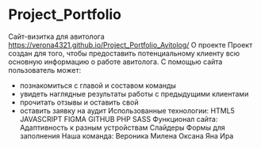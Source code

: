 # Project_Portfolio
Сайт-визитка для авитолога
https://verona4321.github.io/Project_Portfolio_Avitolog/
О проекте
Проект создан для того, чтобы предоставить потенциальному клиенту всю основную информацию о работе авитолога. С помощью сайта пользователь может:
- познакомиться с главой и составом команды
- увидеть наглядные результаты работы с предыдущими клиентами
- прочитать отзывы и оставить свой
- оставить заявку на аудит
Использованные технологии:
HTML5
JAVASCRIPT
FIGMA
GITHUB
PHP
SASS
Функционал сайта:
Адаптивность к разным устройствам
Слайдеры
Формы для заполнения
Наша команда:
Вероника
Милена
Оксана
Яна
Ира
